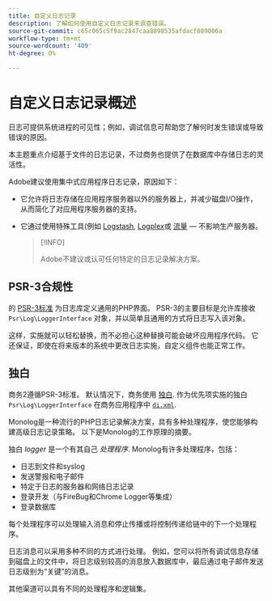 ```yaml
---
title: 自定义日志记录
description: 了解如何使用自定义日志记录来调查错误。
source-git-commit: c65c065c5f9ac2847caa8898535afdacf089006a
workflow-type: tm+mt
source-wordcount: '409'
ht-degree: 0%

---
```



# 自定义日志记录概述

日志可提供系统进程的可见性；例如，调试信息可帮助您了解何时发生错误或导致错误的原因。

本主题重点介绍基于文件的日志记录，不过商务也提供了在数据库中存储日志的灵活性。

Adobe建议使用集中式应用程序日志记录，原因如下：

- 它允许将日志存储在应用程序服务器以外的服务器上，并减少磁盘I/O操作，从而简化了对应用程序服务器的支持。

- 它通过使用特殊工具(例如 [Logstash], [Logplex]或 [流量] — 不影响生产服务器。

   >[!INFO]
   >
   >Adobe不建议或认可任何特定的日志记录解决方案。

## PSR-3合规性

的 [PSR-3标准][laminas] 为日志库定义通用的PHP界面。 PSR-3的主要目标是允许库接收 `Psr\Log\LoggerInterface` 对象，并以简单且通用的方式将日志写入该对象。

这样，实施就可以轻松替换，而不必担心这种替换可能会破坏应用程序代码。 它还保证，即使在将来版本的系统中更改日志实施，自定义组件也能正常工作。

## 独白

商务2遵循PSR-3标准。 默认情况下，商务使用 [独白]. 作为优先项实施的独白 `Psr\Log\LoggerInterface` 在商务应用程序中 [`di.xml`][di].

Monolog是一种流行的PHP日志记录解决方案，具有多种处理程序，使您能够构建高级日志记录策略。 以下是Monolog的工作原理的摘要。

独白 _logger_ 是一个有其自己 _处理程序_. Monolog有许多处理程序，包括：

- 日志到文件和syslog
- 发送警报和电子邮件
- 特定于日志的服务器和网络日志记录
- 登录开发（与FireBug和Chrome Logger等集成）
- 登录数据库

每个处理程序可以处理输入消息和停止传播或将控制传递给链中的下一个处理程序。

日志消息可以采用多种不同的方式进行处理。 例如，您可以将所有调试信息存储到磁盘上的文件中，将日志级别较高的消息放入数据库中，最后通过电子邮件发送日志级别为“关键”的消息。

其他渠道可以具有不同的处理程序和逻辑集。

<!-- link definitions -->

[di]: https://github.com/magento/magento2/blob/2.4/app/etc/di.xml#L9
[流量]: https://www.fluentd.org/
[laminas]: https://docs.laminas.dev/laminas-log/
[Logplex]: https://devcenter.heroku.com/articles/logplex
[Logstash]: https://www.elastic.co/products/logstash
[独白]: https://github.com/Seldaek/monolog
